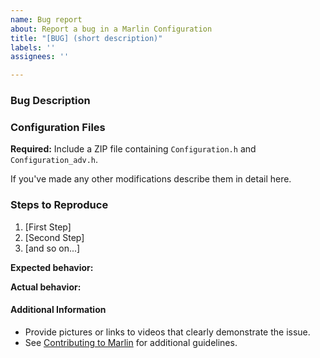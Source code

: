```yaml
---
name: Bug report
about: Report a bug in a Marlin Configuration
title: "[BUG] (short description)"
labels: ''
assignees: ''

---
```


<!--

Please follow the instructions below. Failure to do so may result in your issue being closed.

### Before Reporting a Bug

1. Test with the `import-2.0.x` branch to see whether the issue still exists.

2. Get troubleshooting help from the Marlin community to confirm it's a bug and not just a configuration error. Links at https://github.com/MarlinFirmware/Configurations/issues/new/choose

### Instructions

1. Fill out every section of the template below.

2. Always attach configuration files, regardless of whether you think they are involved.

3. Read and understand Marlin's Code of Conduct. By filing an Issue, you are expected to comply with it, including treating everyone with respect: https://github.com/MarlinFirmware/Marlin/blob/master/.github/code_of_conduct.md

-->

### Bug Description

<!-- Describe the bug in this section. (You can remove this invisible comment.) -->

### Configuration Files

**Required:** Include a ZIP file containing `Configuration.h` and `Configuration_adv.h`.

If you've made any other modifications describe them in detail here.

### Steps to Reproduce

<!-- Describe the steps needed to reproduce the issue. (You can remove this invisible comment.) -->

1. [First Step]
2. [Second Step]
3. [and so on...]

**Expected behavior:**

<!-- Describe what you expected to happen here. (You can remove this invisible comment.) -->

**Actual behavior:**

<!-- Describe what actually happens here. (You can remove this invisible comment.) -->

#### Additional Information

* Provide pictures or links to videos that clearly demonstrate the issue.
* See [Contributing to Marlin](https://github.com/MarlinFirmware/Marlin/blob/2.0.x/.github/contributing.md) for additional guidelines.
